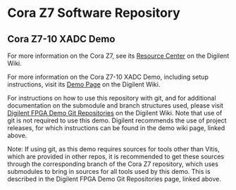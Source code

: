 # Cora Z7 Software Repository

## Cora Z7-10 XADC Demo

For more information on the Cora Z7, see its [Resource Center](https://reference.digilentinc.com/reference/programmable-logic/cora-z7/start) on the Digilent Wiki.

For more information on the Cora Z7-10 XADC Demo, including setup instructions, visit its [Demo Page](https://reference.digilentinc.com/reference/programmable-logic/cora-z7/demos/xadc) on the Digilent Wiki.

For instructions on how to use this repository with git, and for additional documentation on the submodule and branch structures used, please visit [Digilent FPGA Demo Git Repositories](https://reference.digilentinc.com/reference/programmable-logic/documents/git) on the Digilent Wiki. Note that use of git is not required to use this demo. Digilent recommends the use of project releases, for which instructions can be found in the demo wiki page, linked above.

Note: If using git, as this demo requires sources for tools other than Vitis, which are provided in other repos, it is recommended to get these sources through the corresponding branch of the Cora Z7 repository, which uses submodules to bring in sources for all tools used by this demo. This is described in the Digilent FPGA Demo Git Repositories page, linked above.
